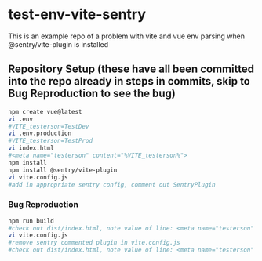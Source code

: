 # test-env-vite-sentry

This is an example repo of a problem with vite and vue env parsing when @sentry/vite-plugin is installed


## Repository Setup (these have all been committed into the repo already in steps in commits, skip to Bug Reproduction to see the bug)

```sh
npm create vue@latest
vi .env
#VITE_testerson=TestDev
vi .env.production
#VITE_testerson=TestProd
vi index.html
#<meta name="testerson" content="%VITE_testerson%">
npm install
npm install @sentry/vite-plugin
vi vite.config.js
#add in appropriate sentry config, comment out SentryPlugin
```

### Bug Reproduction

```sh
npm run build
#check out dist/index.html, note value of line: <meta name="testerson" content="TestProd">
vi vite.config.js
#remove sentry commented plugin in vite.config.js
#check out dist/index.html, note value of line: <meta name="testerson" content="TestDev">
```
